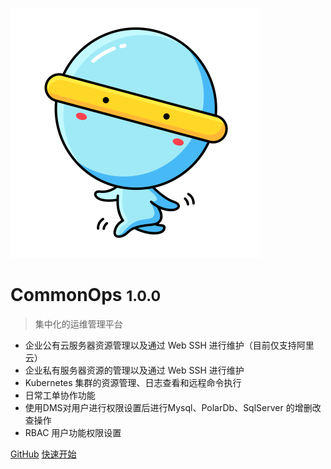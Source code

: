 ![logo](_media/logo.svg)

# CommonOps <small>1.0.0</small>

> 集中化的运维管理平台

- 企业公有云服务器资源管理以及通过 Web SSH 进行维护（目前仅支持阿里云）
- 企业私有服务器资源的管理以及通过 Web SSH 进行维护
- Kubernetes 集群的资源管理、日志查看和远程命令执行
- 日常工单协作功能
- 使用DMS对用户进行权限设置后进行Mysql、PolarDb、SqlServer 的增删改查操作
- RBAC 用户功能权限设置

[GitHub](https://github.com/chujieyang/commonops.git)
[快速开始](/description)